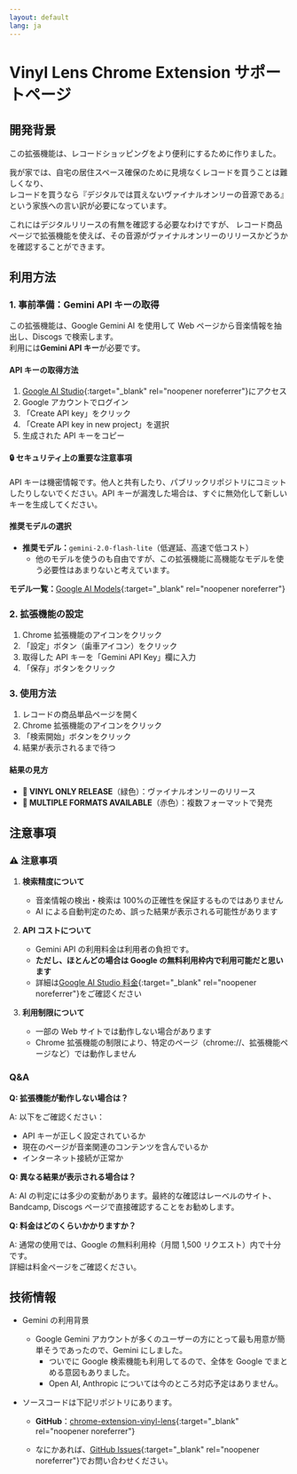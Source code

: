 ```yaml
---
layout: default
lang: ja
---
```


# Vinyl Lens Chrome Extension サポートページ

## 開発背景

この拡張機能は、レコードショッピングをより便利にするために作りました。

我が家では、自宅の居住スペース確保のために見境なくレコードを買うことは難しくなり、  
レコードを買うなら『デジタルでは買えないヴァイナルオンリーの音源である』という家族への言い訳が必要になっています。

これにはデジタルリリースの有無を確認する必要なわけですが、
レコード商品ページで拡張機能を使えば、その音源がヴァイナルオンリーのリリースかどうかを確認することができます。

## 利用方法

### 1. 事前準備：Gemini API キーの取得

この拡張機能は、Google Gemini AI を使用して Web ページから音楽情報を抽出し、Discogs で検索します。  
利用には**Gemini API キー**が必要です。

#### API キーの取得方法

1. [Google AI Studio](https://aistudio.google.com/app/apikey){:target="_blank" rel="noopener noreferrer"}にアクセス
2. Google アカウントでログイン
3. 「Create API key」をクリック
4. 「Create API key in new project」を選択
5. 生成された API キーをコピー

<div class="security-warning">
<h4>🔒 セキュリティ上の重要な注意事項</h4>
<p>API キーは機密情報です。他人と共有したり、パブリックリポジトリにコミットしたりしないでください。API キーが漏洩した場合は、すぐに無効化して新しいキーを生成してください。</p>
</div>

#### 推奨モデルの選択

- **推奨モデル：**`gemini-2.0-flash-lite`（低遅延、高速で低コスト）
  - 他のモデルを使うのも自由ですが、この拡張機能に高機能なモデルを使う必要性はあまりないと考えています。

**モデル一覧：**[Google AI Models](https://ai.google.dev/models){:target="_blank" rel="noopener noreferrer"}

### 2. 拡張機能の設定

1. Chrome 拡張機能のアイコンをクリック
2. 「設定」ボタン（歯車アイコン）をクリック
3. 取得した API キーを「Gemini API Key」欄に入力
4. 「保存」ボタンをクリック

### 3. 使用方法

1. レコードの商品単品ページを開く
2. Chrome 拡張機能のアイコンをクリック
3. 「検索開始」ボタンをクリック
4. 結果が表示されるまで待つ

#### 結果の見方

- **🎵 VINYL ONLY RELEASE**（緑色）：ヴァイナルオンリーのリリース
- **📀 MULTIPLE FORMATS AVAILABLE**（赤色）：複数フォーマットで発売

## 注意事項

### ⚠️ 注意事項

1. **検索精度について**

   - 音楽情報の検出・検索は 100%の正確性を保証するものではありません
   - AI による自動判定のため、誤った結果が表示される可能性があります

2. **API コストについて**

   - Gemini API の利用料金は利用者の負担です。
   - **ただし、ほとんどの場合は Google の無料利用枠内で利用可能だと思います**
   - 詳細は[Google AI Studio 料金](https://ai.google.dev/pricing){:target="_blank" rel="noopener noreferrer"}をご確認ください

3. **利用制限について**
   - 一部の Web サイトでは動作しない場合があります
   - Chrome 拡張機能の制限により、特定のページ（chrome://、拡張機能ページなど）では動作しません

### Q&A

**Q: 拡張機能が動作しない場合は？**

A: 以下をご確認ください：

- API キーが正しく設定されているか
- 現在のページが音楽関連のコンテンツを含んでいるか
- インターネット接続が正常か

**Q: 異なる結果が表示される場合は？**

A: AI の判定には多少の変動があります。最終的な確認はレーベルのサイト、Bandcamp, Discogs ページで直接確認することをお勧めします。

**Q: 料金はどのくらいかかりますか？**

A: 通常の使用では、Google の無料利用枠（月間 1,500 リクエスト）内で十分です。  
詳細は料金ページをご確認ください。

## 技術情報

- Gemini の利用背景

  - Google Gemini アカウントが多くのユーザーの方にとって最も用意が簡単そうであったので、Gemini にしました。
    - ついでに Google 検索機能も利用してるので、全体を Google でまとめる意図もありました。
    - Open AI, Anthropic については今のところ対応予定はありません。

- ソースコードは下記リポジトリにあります。

  - **GitHub**：[chrome-extension-vinyl-lens](https://github.com/junyan21/chrome-extension-vinyl-lens){:target="_blank" rel="noopener noreferrer"}

  - なにかあれば、[GitHub Issues](https://github.com/junyan21/chrome-extension-vinyl-lens/issues){:target="_blank" rel="noopener noreferrer"}でお問い合わせください。
